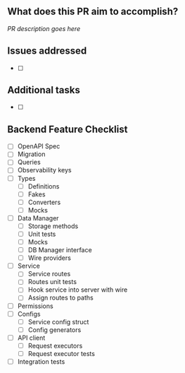 ## What does this PR aim to accomplish?
_PR description goes here_

<!-- delete this section if there aren't any addressed issues --> 
## Issues addressed
- [ ]

<!-- delete this section if there aren't any additional tasks --> 
## Additional tasks
- [ ]

<!-- delete this section if what is being completed is not part of a new feature --> 
## Backend Feature Checklist
  - [ ] OpenAPI Spec
  - [ ] Migration
  - [ ] Queries
  - [ ] Observability keys
  - [ ] Types
      - [ ] Definitions
      - [ ] Fakes
      - [ ] Converters
      - [ ] Mocks
  - [ ] Data Manager
      - [ ] Storage methods
      - [ ] Unit tests
      - [ ] Mocks
      - [ ] DB Manager interface
      - [ ] Wire providers
  - [ ] Service
      - [ ] Service routes
      - [ ] Routes unit tests
      - [ ] Hook service into server with wire
      - [ ] Assign routes to paths
  - [ ] Permissions
  - [ ] Configs
      - [ ] Service config struct
      - [ ] Config generators
  - [ ] API client
      - [ ] Request executors
      - [ ] Request executor tests
  - [ ] Integration tests
